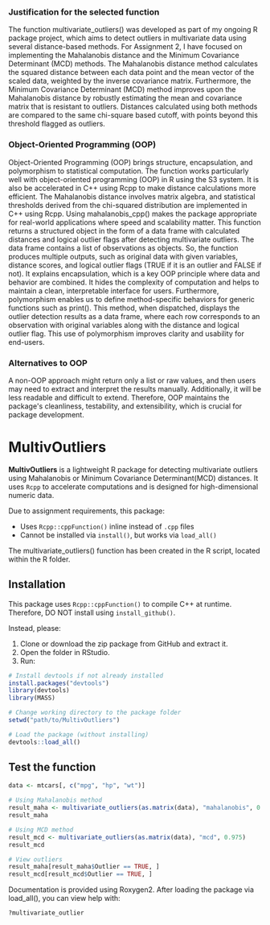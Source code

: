 ### Justification for the selected function

The function multivariate_outliers() was developed as part of my ongoing R package project, which aims to detect outliers in multivariate data using several distance-based methods. For Assignment 2, I have focused on implementing the Mahalanobis distance and the Minimum Covariance Determinant (MCD) methods.
The Mahalanobis distance method calculates the squared distance between each data point and the mean vector of the scaled data, weighted by the inverse covariance matrix. Furthermore, the Minimum Covariance Determinant (MCD) method improves upon the Mahalanobis distance by robustly estimating the mean and covariance matrix that is resistant to outliers. Distances calculated using both methods are compared to the same chi-square based cutoff, with points beyond this threshold flagged as outliers.

### Object-Oriented Programming (OOP)

Object-Oriented Programming (OOP) brings structure, encapsulation, and polymorphism to statistical computation. The function works particularly well with object-oriented programming (OOP) in R using the S3 system. It is also be accelerated in C++ using Rcpp to make distance calculations more efficient. The Mahalanobis distance involves matrix algebra, and statistical thresholds derived from the chi-squared distribution are implemented in C++ using Rcpp. Using mahalanobis_cpp() makes the package appropriate for real-world applications where speed and scalability matter.
This function returns a structured object in the form of a data frame with calculated distances and logical outlier flags after detecting multivariate outliers. The data frame contains a list of observations as objects. So, the function produces multiple outputs, such as original data with given variables, distance scores, and logical outlier flags (TRUE if it is an outlier and FALSE if not). It explains encapsulation, which is a key OOP principle where data and behavior are combined. It hides the complexity of computation and helps to maintain a clean, interpretable interface for users. 
Furthermore, polymorphism enables us to define method-specific behaviors for generic functions such as print(). This method, when dispatched, displays the outlier detection results as a data frame, where each row corresponds to an observation with original variables along with the distance and logical outlier flag. This use of polymorphism improves clarity and usability for end-users.

### Alternatives to OOP

A non-OOP approach might return only a list or raw values, and then users may need to extract and interpret the results manually. Additionally, it will be less readable and difficult to extend. Therefore, OOP maintains the package's cleanliness, testability, and extensibility, which is crucial for package development.

# MultivOutliers

**MultivOutliers** is a lightweight R package for detecting multivariate outliers using Mahalanobis or Minimum Covariance Determinant(MCD) distances. It uses `Rcpp` to accelerate computations and is designed for high-dimensional numeric data.

Due to assignment requirements, this package:
- Uses `Rcpp::cppFunction()` inline instead of `.cpp` files
- Cannot be installed via `install()`, but works via `load_all()`

The multivariate_outliers() function has been created in the R script, located within the R folder.

## Installation

This package uses `Rcpp::cppFunction()` to compile C++ at runtime. Therefore, DO NOT install using `install_github()`.

Instead, please:
1. Clone or download the zip package from GitHub and extract it.
2. Open the folder in RStudio.
3. Run:

```r
# Install devtools if not already installed
install.packages("devtools")
library(devtools)
library(MASS)

# Change working directory to the package folder
setwd("path/to/MultivOutliers")

# Load the package (without installing)
devtools::load_all()
```
## Test the function
```r
data <- mtcars[, c("mpg", "hp", "wt")]

# Using Mahalanobis method
result_maha <- multivariate_outliers(as.matrix(data), "mahalanobis", 0.975)
result_maha

# Using MCD method
result_mcd <- multivariate_outliers(as.matrix(data), "mcd", 0.975)
result_mcd

# View outliers
result_maha[result_maha$Outlier == TRUE, ]
result_mcd[result_mcd$Outlier == TRUE, ]
```
Documentation is provided using Roxygen2. After loading the package via load_all(), you can view help with:

```r
?multivariate_outlier




